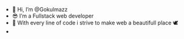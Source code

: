 - 👋 Hi, I’m @Gokulmazz 
- 😎 I’m a Fullstack web developer
- 👻 With every line of code i strive to make web a beautifull place 🕊️
- 

<!---
Gokulmazz/Gokulmazz is a ✨ special ✨ repository because its `README.md` (this file) appears on your GitHub profile.
You can click the Preview link to take a look at your changes.
--->
